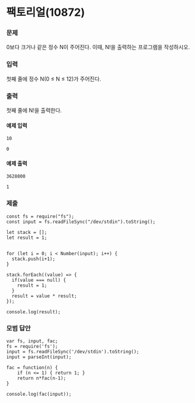 # 팩토리얼(10872)

### 문제

0보다 크거나 같은 정수 N이 주어진다. 이때, N!을 출력하는 프로그램을 작성하시오.<br>

### 입력

첫째 줄에 정수 N(0 ≤ N ≤ 12)가 주어진다.<br>

### 출력

첫째 줄에 N!을 출력한다.<br>

#### 예제 입력

```
10
```

```
0
```

#### 예제 출력

```
3628800
```

```
1
```

### 제출

```
const fs = require("fs");
const input = fs.readFileSync("/dev/stdin").toString();

let stack = [];
let result = 1;


for (let i = 0; i < Number(input); i++) {
  stack.push(i+1);
}

stack.forEach((value) => {
  if(value === null) {
    result = 1;
  }
  result = value * result;
});

console.log(result);
```

### 모범 답안

```
var fs, input, fac;
fs = require('fs');
input = fs.readFileSync('/dev/stdin').toString();
input = parseInt(input);

fac = function(n) {
    if (n <= 1) { return 1; }
    return n*fac(n-1);
}

console.log(fac(input));
```
